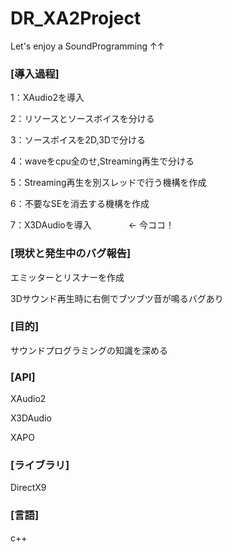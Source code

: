 # DR_XA2Project
Let's enjoy a SoundProgramming ↑↑

<h3>[導入過程]</h3>

1：XAudio2を導入

2：リソースとソースボイスを分ける

3：ソースボイスを2D,3Dで分ける

4：waveをcpu全のせ,Streaming再生で分ける

5：Streaming再生を別スレッドで行う機構を作成

6：不要なSEを消去する機構を作成

7：X3DAudioを導入                ← 今ココ！

<h3>[現状と発生中のバグ報告]</h3>

エミッターとリスナーを作成

3Dサウンド再生時に右側でブツブツ音が鳴るバグあり

<h3>[目的]</h3>

サウンドプログラミングの知識を深める

<h3>[API]</h3>

XAudio2

X3DAudio

XAPO

<h3>[ライブラリ]</h3>

DirectX9

<h3>[言語]</h3>

c++
